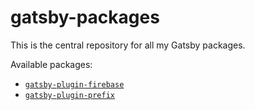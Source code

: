 # gatsby-packages

This is the central repository for all my Gatsby packages.

Available packages:

- [`gatsby-plugin-firebase`](https://www.npmjs.com/package/gatsby-plugin-firebase)
- [`gatsby-plugin-prefix`](https://www.npmjs.com/package/gatsby-plugin-prefix)
